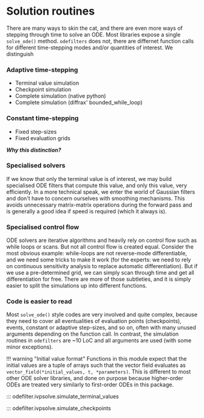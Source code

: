 # Solution routines

There are many ways to skin the cat, and there are even more ways
of stepping through time to solve an ODE.
Most libraries expose a single ``solve_ode()`` method.
``odefilters`` does not, there are differnet function calls for different
time-stepping modes and/or quantities of interest. We distinguish

### Adaptive time-stepping
* Terminal value simulation
* Checkpoint simulation
* Complete simulation (native python)
* Complete simulation (diffrax' bounded_while_loop)

### Constant time-stepping
* Fixed step-sizes
* Fixed evaluation grids



_**Why this distinction?**_

### Specialised solvers

If we know that only the terminal value is of interest,
we may build specialised ODE filters that compute this value,
and only this value, very efficiently.
In a more technical speak, we enter the world of Gaussian filters
and don't have to concern ourselves with smoothing mechanisms.
This avoids unnecessary matrix-matrix operations during the forward pass
and is generally a good idea if speed is required (which it always is).



### Specialised control flow

ODE solvers are iterative algorithms and heavily rely on control flow
such as while loops or scans.
But not all control flow is created equal.
Consider the most obvious example: while-loops
are not reverse-mode differentiable, and we need some tricks
to make it work (for the experts: we need to rely on continuous
sensitivity analysis to replace automatic differentiation).
But if we use a pre-determined grid, we can simply scan through time
and get all differentiation for free.
There are more of those subtleties, and it is simply easier to
split the simulations up into different functions.

### Code is easier to read
Most ``solve_ode()`` style codes are very involved and quite complex,
because they need to cover all eventualities of evaluation points (checkpoints),
events, constant or adaptive step-sizes, and so on, often with many
unused arguments depending on the function call.
In contrast, the simulation routines in ``odefilters`` are ~10 LoC and
all arguments are used (with some minor exceptions).


!!! warning "Initial value format"
    Functions in this module expect that the initial values are a tuple of arrays
    such that the vector field evaluates as
    ``vector_field(*initial_values, t, *parameters)``.
    This is different to most other ODE solver libraries, and done
    on purpose because higher-order ODEs are treated very similarly
    to first-order ODEs in this package.


::: odefilter.ivpsolve.simulate_terminal_values

::: odefilter.ivpsolve.simulate_checkpoints
